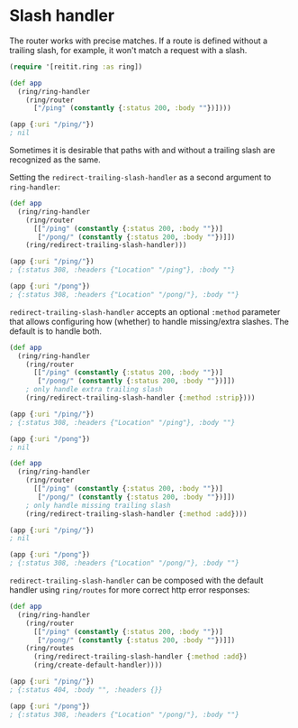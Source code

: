 # Slash handler

The router works with precise matches. If a route is defined without a trailing slash, for example, it won't match a request with a slash.

```clj
(require '[reitit.ring :as ring])

(def app
  (ring/ring-handler
    (ring/router
      ["/ping" (constantly {:status 200, :body ""})])))

(app {:uri "/ping/"})
; nil
```

Sometimes it is desirable that paths with and without a trailing slash are recognized as the same.

Setting the `redirect-trailing-slash-handler` as a second argument to `ring-handler`:

```clj
(def app
  (ring/ring-handler
    (ring/router
      [["/ping" (constantly {:status 200, :body ""})]
       ["/pong/" (constantly {:status 200, :body ""})]])
    (ring/redirect-trailing-slash-handler)))

(app {:uri "/ping/"})
; {:status 308, :headers {"Location" "/ping"}, :body ""}

(app {:uri "/pong"})
; {:status 308, :headers {"Location" "/pong/"}, :body ""}
```

`redirect-trailing-slash-handler` accepts an optional `:method` parameter that allows configuring how (whether) to handle missing/extra slashes. The default is to handle both.

```clj
(def app
  (ring/ring-handler
    (ring/router
      [["/ping" (constantly {:status 200, :body ""})]
       ["/pong/" (constantly {:status 200, :body ""})]])
    ; only handle extra trailing slash
    (ring/redirect-trailing-slash-handler {:method :strip})))

(app {:uri "/ping/"})
; {:status 308, :headers {"Location" "/ping"}, :body ""}

(app {:uri "/pong"})
; nil
```

```clj
(def app
  (ring/ring-handler
    (ring/router
      [["/ping" (constantly {:status 200, :body ""})]
       ["/pong/" (constantly {:status 200, :body ""})]])
    ; only handle missing trailing slash
    (ring/redirect-trailing-slash-handler {:method :add})))

(app {:uri "/ping/"})
; nil

(app {:uri "/pong"})
; {:status 308, :headers {"Location" "/pong/"}, :body ""}
```

`redirect-trailing-slash-handler` can be composed with the default handler using `ring/routes` for more correct http error responses:
```clj
(def app
  (ring/ring-handler
    (ring/router
      [["/ping" (constantly {:status 200, :body ""})]
       ["/pong/" (constantly {:status 200, :body ""})]])
    (ring/routes
      (ring/redirect-trailing-slash-handler {:method :add})
      (ring/create-default-handler))))

(app {:uri "/ping/"})
; {:status 404, :body "", :headers {}}

(app {:uri "/pong"})
; {:status 308, :headers {"Location" "/pong/"}, :body ""}
  ```

